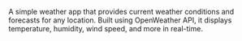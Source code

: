 A simple weather app that provides current weather conditions and forecasts for any location. Built using OpenWeather API, it displays temperature, humidity, wind speed, and more in real-time.
